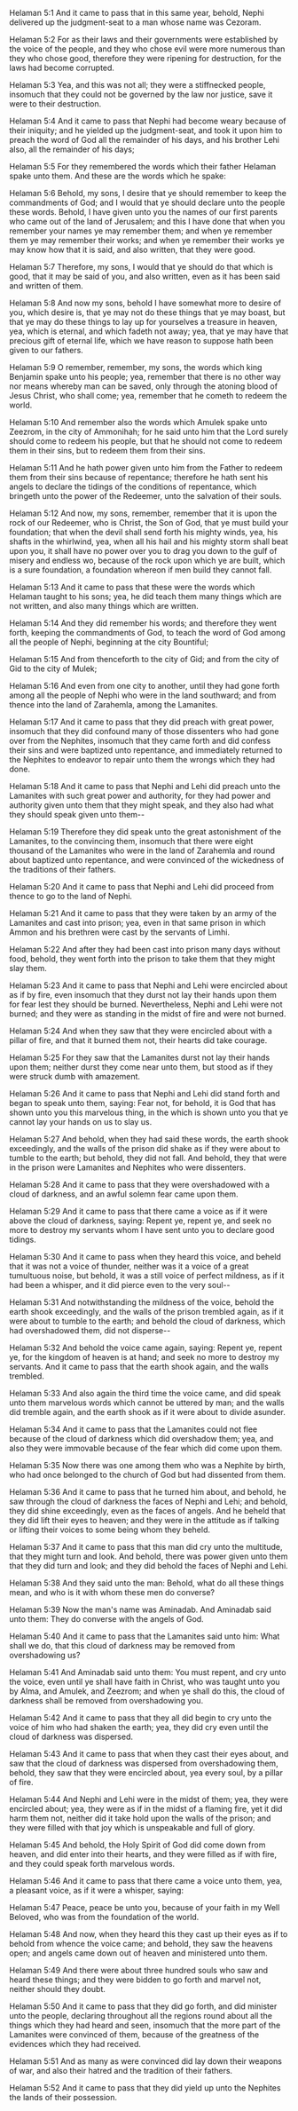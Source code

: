 Helaman 5:1 And it came to pass that in this same year, behold, Nephi
delivered up the judgment-seat to a man whose name was Cezoram.

Helaman 5:2 For as their laws and their governments were established by
the voice of the people, and they who chose evil were more numerous than
they who chose good, therefore they were ripening for destruction, for
the laws had become corrupted.

Helaman 5:3 Yea, and this was not all; they were a stiffnecked people,
insomuch that they could not be governed by the law nor justice, save it
were to their destruction.

Helaman 5:4 And it came to pass that Nephi had become weary because of
their iniquity; and he yielded up the judgment-seat, and took it upon
him to preach the word of God all the remainder of his days, and his
brother Lehi also, all the remainder of his days;

Helaman 5:5 For they remembered the words which their father Helaman
spake unto them. And these are the words which he spake:

Helaman 5:6 Behold, my sons, I desire that ye should remember to keep
the commandments of God; and I would that ye should declare unto the
people these words. Behold, I have given unto you the names of our first
parents who came out of the land of Jerusalem; and this I have done that
when you remember your names ye may remember them; and when ye remember
them ye may remember their works; and when ye remember their works ye
may know how that it is said, and also written, that they were good.

Helaman 5:7 Therefore, my sons, I would that ye should do that which is
good, that it may be said of you, and also written, even as it has been
said and written of them.

Helaman 5:8 And now my sons, behold I have somewhat more to desire of
you, which desire is, that ye may not do these things that ye may boast,
but that ye may do these things to lay up for yourselves a treasure in
heaven, yea, which is eternal, and which fadeth not away; yea, that ye
may have that precious gift of eternal life, which we have reason to
suppose hath been given to our fathers.

Helaman 5:9 O remember, remember, my sons, the words which king Benjamin
spake unto his people; yea, remember that there is no other way nor
means whereby man can be saved, only through the atoning blood of Jesus
Christ, who shall come; yea, remember that he cometh to redeem the
world.

Helaman 5:10 And remember also the words which Amulek spake unto
Zeezrom, in the city of Ammonihah; for he said unto him that the Lord
surely should come to redeem his people, but that he should not come to
redeem them in their sins, but to redeem them from their sins.

Helaman 5:11 And he hath power given unto him from the Father to redeem
them from their sins because of repentance; therefore he hath sent his
angels to declare the tidings of the conditions of repentance, which
bringeth unto the power of the Redeemer, unto the salvation of their
souls.

Helaman 5:12 And now, my sons, remember, remember that it is upon the
rock of our Redeemer, who is Christ, the Son of God, that ye must build
your foundation; that when the devil shall send forth his mighty winds,
yea, his shafts in the whirlwind, yea, when all his hail and his mighty
storm shall beat upon you, it shall have no power over you to drag you
down to the gulf of misery and endless wo, because of the rock upon
which ye are built, which is a sure foundation, a foundation whereon if
men build they cannot fall.

Helaman 5:13 And it came to pass that these were the words which Helaman
taught to his sons; yea, he did teach them many things which are not
written, and also many things which are written.

Helaman 5:14 And they did remember his words; and therefore they went
forth, keeping the commandments of God, to teach the word of God among
all the people of Nephi, beginning at the city Bountiful;

Helaman 5:15 And from thenceforth to the city of Gid; and from the city
of Gid to the city of Mulek;

Helaman 5:16 And even from one city to another, until they had gone
forth among all the people of Nephi who were in the land southward; and
from thence into the land of Zarahemla, among the Lamanites.

Helaman 5:17 And it came to pass that they did preach with great power,
insomuch that they did confound many of those dissenters who had gone
over from the Nephites, insomuch that they came forth and did confess
their sins and were baptized unto repentance, and immediately returned
to the Nephites to endeavor to repair unto them the wrongs which they
had done.

Helaman 5:18 And it came to pass that Nephi and Lehi did preach unto the
Lamanites with such great power and authority, for they had power and
authority given unto them that they might speak, and they also had what
they should speak given unto them--

Helaman 5:19 Therefore they did speak unto the great astonishment of the
Lamanites, to the convincing them, insomuch that there were eight
thousand of the Lamanites who were in the land of Zarahemla and round
about baptized unto repentance, and were convinced of the wickedness of
the traditions of their fathers.

Helaman 5:20 And it came to pass that Nephi and Lehi did proceed from
thence to go to the land of Nephi.

Helaman 5:21 And it came to pass that they were taken by an army of the
Lamanites and cast into prison; yea, even in that same prison in which
Ammon and his brethren were cast by the servants of Limhi.

Helaman 5:22 And after they had been cast into prison many days without
food, behold, they went forth into the prison to take them that they
might slay them.

Helaman 5:23 And it came to pass that Nephi and Lehi were encircled
about as if by fire, even insomuch that they durst not lay their hands
upon them for fear lest they should be burned. Nevertheless, Nephi and
Lehi were not burned; and they were as standing in the midst of fire and
were not burned.

Helaman 5:24 And when they saw that they were encircled about with a
pillar of fire, and that it burned them not, their hearts did take
courage.

Helaman 5:25 For they saw that the Lamanites durst not lay their hands
upon them; neither durst they come near unto them, but stood as if they
were struck dumb with amazement.

Helaman 5:26 And it came to pass that Nephi and Lehi did stand forth and
began to speak unto them, saying: Fear not, for behold, it is God that
has shown unto you this marvelous thing, in the which is shown unto you
that ye cannot lay your hands on us to slay us.

Helaman 5:27 And behold, when they had said these words, the earth shook
exceedingly, and the walls of the prison did shake as if they were about
to tumble to the earth; but behold, they did not fall. And behold, they
that were in the prison were Lamanites and Nephites who were dissenters.

Helaman 5:28 And it came to pass that they were overshadowed with a
cloud of darkness, and an awful solemn fear came upon them.

Helaman 5:29 And it came to pass that there came a voice as if it were
above the cloud of darkness, saying: Repent ye, repent ye, and seek no
more to destroy my servants whom I have sent unto you to declare good
tidings.

Helaman 5:30 And it came to pass when they heard this voice, and beheld
that it was not a voice of thunder, neither was it a voice of a great
tumultuous noise, but behold, it was a still voice of perfect mildness,
as if it had been a whisper, and it did pierce even to the very soul--

Helaman 5:31 And notwithstanding the mildness of the voice, behold the
earth shook exceedingly, and the walls of the prison trembled again, as
if it were about to tumble to the earth; and behold the cloud of
darkness, which had overshadowed them, did not disperse--

Helaman 5:32 And behold the voice came again, saying: Repent ye, repent
ye, for the kingdom of heaven is at hand; and seek no more to destroy my
servants. And it came to pass that the earth shook again, and the walls
trembled.

Helaman 5:33 And also again the third time the voice came, and did speak
unto them marvelous words which cannot be uttered by man; and the walls
did tremble again, and the earth shook as if it were about to divide
asunder.

Helaman 5:34 And it came to pass that the Lamanites could not flee
because of the cloud of darkness which did overshadow them; yea, and
also they were immovable because of the fear which did come upon them.

Helaman 5:35 Now there was one among them who was a Nephite by birth,
who had once belonged to the church of God but had dissented from them.

Helaman 5:36 And it came to pass that he turned him about, and behold,
he saw through the cloud of darkness the faces of Nephi and Lehi; and
behold, they did shine exceedingly, even as the faces of angels. And he
beheld that they did lift their eyes to heaven; and they were in the
attitude as if talking or lifting their voices to some being whom they
beheld.

Helaman 5:37 And it came to pass that this man did cry unto the
multitude, that they might turn and look. And behold, there was power
given unto them that they did turn and look; and they did behold the
faces of Nephi and Lehi.

Helaman 5:38 And they said unto the man: Behold, what do all these
things mean, and who is it with whom these men do converse?

Helaman 5:39 Now the man's name was Aminadab. And Aminadab said unto
them: They do converse with the angels of God.

Helaman 5:40 And it came to pass that the Lamanites said unto him: What
shall we do, that this cloud of darkness may be removed from
overshadowing us?

Helaman 5:41 And Aminadab said unto them: You must repent, and cry unto
the voice, even until ye shall have faith in Christ, who was taught unto
you by Alma, and Amulek, and Zeezrom; and when ye shall do this, the
cloud of darkness shall be removed from overshadowing you.

Helaman 5:42 And it came to pass that they all did begin to cry unto the
voice of him who had shaken the earth; yea, they did cry even until the
cloud of darkness was dispersed.

Helaman 5:43 And it came to pass that when they cast their eyes about,
and saw that the cloud of darkness was dispersed from overshadowing
them, behold, they saw that they were encircled about, yea every soul,
by a pillar of fire.

Helaman 5:44 And Nephi and Lehi were in the midst of them; yea, they
were encircled about; yea, they were as if in the midst of a flaming
fire, yet it did harm them not, neither did it take hold upon the walls
of the prison; and they were filled with that joy which is unspeakable
and full of glory.

Helaman 5:45 And behold, the Holy Spirit of God did come down from
heaven, and did enter into their hearts, and they were filled as if with
fire, and they could speak forth marvelous words.

Helaman 5:46 And it came to pass that there came a voice unto them, yea,
a pleasant voice, as if it were a whisper, saying:

Helaman 5:47 Peace, peace be unto you, because of your faith in my Well
Beloved, who was from the foundation of the world.

Helaman 5:48 And now, when they heard this they cast up their eyes as if
to behold from whence the voice came; and behold, they saw the heavens
open; and angels came down out of heaven and ministered unto them.

Helaman 5:49 And there were about three hundred souls who saw and heard
these things; and they were bidden to go forth and marvel not, neither
should they doubt.

Helaman 5:50 And it came to pass that they did go forth, and did
minister unto the people, declaring throughout all the regions round
about all the things which they had heard and seen, insomuch that the
more part of the Lamanites were convinced of them, because of the
greatness of the evidences which they had received.

Helaman 5:51 And as many as were convinced did lay down their weapons of
war, and also their hatred and the tradition of their fathers.

Helaman 5:52 And it came to pass that they did yield up unto the
Nephites the lands of their possession.
